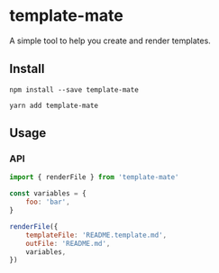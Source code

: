 # template-mate

A simple tool to help you create and render templates.

## Install

```shell
npm install --save template-mate
```

```
yarn add template-mate
```

## Usage

### API

```js
import { renderFile } from 'template-mate'

const variables = {
	foo: 'bar',
}

renderFile({
	templateFile: 'README.template.md',
	outFile: 'README.md',
	variables,
})
```
